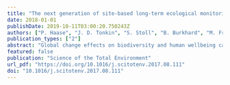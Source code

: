 ```yaml
---
title: "The next generation of site-based long-term ecological monitoring: Linking essential biodiversity variables and ecosystem integrity"
date: 2018-01-01
publishDate: 2019-10-11T03:00:20.750243Z
authors: ["P. Haase", "J. D. Tonkin", "S. Stoll", "B. Burkhard", "M. Frenzel", "I.R. Geijzendorffer", "C. Häuser", "S. Klotz", "I. Kühn", "W.H. McDowell", "M. Mirtl", "F. Müller", "M. Musche", "J. Penner", "S. Zacharias", "D.S. Schmeller"]
publication_types: ["2"]
abstract: "Global change effects on biodiversity and human wellbeing call for improved long-term environmental data as a basis for science, policy and decision making, including increased interoperability, multifunctionality, and harmonization. Based on the example of two global initiatives, the International Long-Term Ecological Research (ILTER) network and the Group on Earth Observations Biodiversity Observation Network (GEO BON), we propose merging the frameworks behind these initiatives, namely ecosystem integrity and essential biodiversity variables, to serve as an improved guideline for future site-based long-term research and monitoring in terrestrial, freshwater and coastal ecosystems. We derive a list of specific recommendations of what and how to measure at a monitoring site and call for an integration of sites into co-located site networks across individual monitoring initiatives, and centered on ecosystems. This facilitates the generation of linked comprehensive ecosystem monitoring data, supports synergies in the use of costly infrastructures, fosters cross-initiative research and provides a template for collaboration beyond the ILTER and GEO BON communities."
featured: false
publication: "Science of the Total Environment"
url_pdf: "https://doi.org/10.1016/j.scitotenv.2017.08.111"
doi: "10.1016/j.scitotenv.2017.08.111"
---
```


